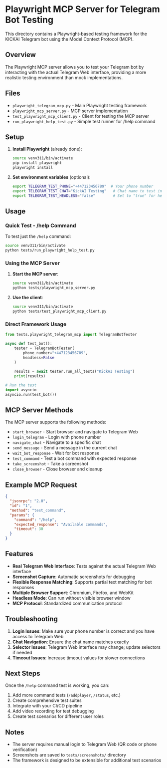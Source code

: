 # Playwright MCP Server for Telegram Bot Testing

This directory contains a Playwright-based testing framework for the KICKAI Telegram bot using the Model Context Protocol (MCP).

## Overview

The Playwright MCP server allows you to test your Telegram bot by interacting with the actual Telegram Web interface, providing a more realistic testing environment than mock implementations.

## Files

- `playwright_telegram_mcp.py` - Main Playwright testing framework
- `playwright_mcp_server.py` - MCP server implementation
- `test_playwright_mcp_client.py` - Client for testing the MCP server
- `run_playwright_help_test.py` - Simple test runner for /help command

## Setup

1. **Install Playwright** (already done):
   ```bash
   source venv311/bin/activate
   pip install playwright
   playwright install
   ```

2. **Set environment variables** (optional):
   ```bash
   export TELEGRAM_TEST_PHONE="+447123456789"  # Your phone number
   export TELEGRAM_TEST_CHAT="KickAI Testing"   # Chat name to test in
   export TELEGRAM_TEST_HEADLESS="false"        # Set to "true" for headless mode
   ```

## Usage

### Quick Test - /help Command

To test just the `/help` command:

```bash
source venv311/bin/activate
python tests/run_playwright_help_test.py
```

### Using the MCP Server

1. **Start the MCP server**:
   ```bash
   source venv311/bin/activate
   python tests/playwright_mcp_server.py
   ```

2. **Use the client**:
   ```bash
   source venv311/bin/activate
   python tests/test_playwright_mcp_client.py
   ```

### Direct Framework Usage

```python
from tests.playwright_telegram_mcp import TelegramBotTester

async def test_bot():
    tester = TelegramBotTester(
        phone_number="+447123456789",
        headless=False
    )
    
    results = await tester.run_all_tests("KickAI Testing")
    print(results)

# Run the test
import asyncio
asyncio.run(test_bot())
```

## MCP Server Methods

The MCP server supports the following methods:

- `start_browser` - Start browser and navigate to Telegram Web
- `login_telegram` - Login with phone number
- `navigate_chat` - Navigate to a specific chat
- `send_message` - Send a message in the current chat
- `wait_bot_response` - Wait for bot response
- `test_command` - Test a bot command with expected response
- `take_screenshot` - Take a screenshot
- `close_browser` - Close browser and cleanup

## Example MCP Request

```json
{
  "jsonrpc": "2.0",
  "id": "1",
  "method": "test_command",
  "params": {
    "command": "/help",
    "expected_response": "Available commands",
    "timeout": 30
  }
}
```

## Features

- **Real Telegram Web Interface**: Tests against the actual Telegram Web interface
- **Screenshot Capture**: Automatic screenshots for debugging
- **Flexible Response Matching**: Supports partial text matching for bot responses
- **Multiple Browser Support**: Chromium, Firefox, and WebKit
- **Headless Mode**: Can run without visible browser window
- **MCP Protocol**: Standardized communication protocol

## Troubleshooting

1. **Login Issues**: Make sure your phone number is correct and you have access to Telegram Web
2. **Chat Navigation**: Ensure the chat name matches exactly
3. **Selector Issues**: Telegram Web interface may change; update selectors if needed
4. **Timeout Issues**: Increase timeout values for slower connections

## Next Steps

Once the `/help` command test is working, you can:

1. Add more command tests (`/addplayer`, `/status`, etc.)
2. Create comprehensive test suites
3. Integrate with your CI/CD pipeline
4. Add video recording for test debugging
5. Create test scenarios for different user roles

## Notes

- The server requires manual login to Telegram Web (QR code or phone verification)
- Screenshots are saved to `tests/screenshots/` directory
- The framework is designed to be extensible for additional test scenarios


